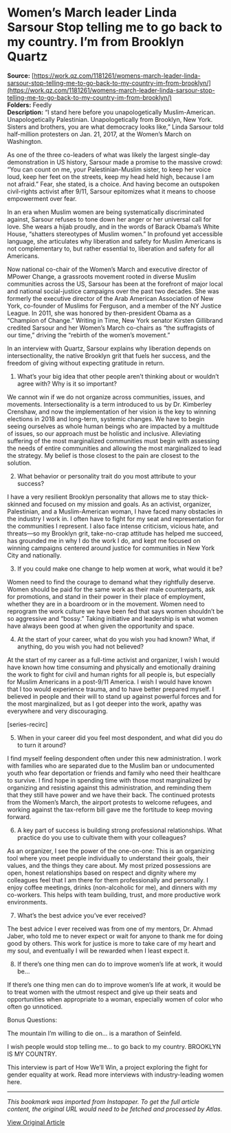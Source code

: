 # Women’s March leader Linda Sarsour Stop telling me to go back to my country. I’m from Brooklyn Quartz

**Source:** [https://work.qz.com/1181261/womens-march-leader-linda-sarsour-stop-telling-me-to-go-back-to-my-country-im-from-brooklyn/](https://work.qz.com/1181261/womens-march-leader-linda-sarsour-stop-telling-me-to-go-back-to-my-country-im-from-brooklyn/)  
**Folders:** Feedly  
**Description:** “I stand here before you unapologetically Muslim-American. Unapologetically Palestinian. Unapologetically from Brooklyn, New York. Sisters and brothers, you are what democracy looks like,” Linda Sarsour told half-million protesters on Jan. 21, 2017, at the Women’s March on Washington.

As one of the three co-leaders of what was likely the largest single-day demonstration in US history, Sarsour made a promise to the massive crowd: “You can count on me, your Palestinian-Muslim sister, to keep her voice loud, keep her feet on the streets, keep my head held high, because I am not afraid.” Fear, she stated, is a choice. And having become an outspoken civil-rights activist after 9/11, Sarsour epitomizes what it means to choose empowerment over fear.

In an era when Muslim women are being systematically discriminated against, Sarsour refuses to tone down her anger or her universal call for love. She wears a hijab proudly, and in the words of Barack Obama’s White House, “shatters stereotypes of Muslim women.” In profound yet accessible language, she articulates why liberation and safety for Muslim Americans is not complementary to, but rather essential to, liberation and safety for all Americans.

Now national co-chair of the Women’s March and executive director of MPower Change, a grassroots movement rooted in diverse Muslim communities across the US, Sarsour has been at the forefront of major local and national social-justice campaigns over the past two decades. She was formerly the executive director of the Arab American Association of New York, co-founder of Muslims for Ferguson, and a member of the NY Justice League. In 2011, she was honored by then-president Obama as a “Champion of Change.” Writing in Time, New York senator Kirsten Gillibrand credited Sarsour and her Women’s March co-chairs as “the suffragists of our time,” driving the “rebirth of the women’s movement.”

In an interview with Quartz, Sarsour explains why liberation depends on intersectionality, the native Brooklyn grit that fuels her success, and the freedom of giving without expecting gratitude in return.

1. What’s your big idea that other people aren’t thinking about or wouldn’t agree with? Why is it so important?

We cannot win if we do not organize across communities, issues, and movements. Intersectionality is a term introduced to us by Dr. Kimberley Crenshaw, and now the implementation of her vision is the key to winning elections in 2018 and long-term, systemic changes. We have to begin seeing ourselves as whole human beings who are impacted by a multitude of issues, so our approach must be holistic and inclusive. Alleviating suffering of the most marginalized communities must begin with assessing the needs of entire communities and allowing the most marginalized to lead the strategy. My belief is those closest to the pain are closest to the solution.

2. What behavior or personality trait do you most attribute to your success?

I have a very resilient Brooklyn personality that allows me to stay thick-skinned and focused on my mission and goals. As an activist, organizer, Palestinian, and a Muslim-American woman, I have faced many obstacles in the industry I work in. I often have to fight for my seat and representation for the communities I represent. I also face intense criticism, vicious hate, and threats—so my Brooklyn grit, take-no-crap attitude has helped me succeed, has grounded me in why I do the work I do, and kept me focused on winning campaigns centered around justice for communities in New York City and nationally.

3. If you could make one change to help women at work, what would it be?

Women need to find the courage to demand what they rightfully deserve. Women should be paid for the same work as their male counterparts, ask for promotions, and stand in their power in their place of employment, whether they are in a boardroom or in the movement. Women need to reprogram the work culture we have been fed that says women shouldn’t be so aggressive and “bossy.” Taking initiative and leadership is what women have always been good at when given the opportunity and space.

4. At the start of your career, what do you wish you had known? What, if anything, do you wish you had not believed?

At the start of my career as a full-time activist and organizer, I wish I would have known how time consuming and physically and emotionally draining the work to fight for civil and human rights for all people is, but especially for Muslim Americans in a post-9/11 America. I wish I would have known that I too would experience trauma, and to have better prepared myself. I believed in people and their will to stand up against powerful forces and for the most marginalized, but as I got deeper into the work, apathy was everywhere and very discouraging.

[series-recirc]

5. When in your career did you feel most despondent, and what did you do to turn it around?

I find myself feeling despondent often under this new administration. I work with families who are separated due to the Muslim ban or undocumented youth who fear deportation or friends and family who need their healthcare to survive. I find hope in spending time with those most marginalized by organizing and resisting against this administration, and reminding them that they still have power and we have their back. The continued protests from the Women’s March, the airport protests to welcome refugees, and working against the tax-reform bill gave me the fortitude to keep moving forward.

6. A key part of success is building strong professional relationships. What practice do you use to cultivate them with your colleagues?

As an organizer, I see the power of the one-on-one: This is an organizing tool where you meet people individually to understand their goals, their values, and the things they care about. My most prized possessions are open, honest relationships based on respect and dignity where my colleagues feel that I am there for them professionally and personally. I enjoy coffee meetings, drinks (non-alcoholic for me), and dinners with my co-workers. This helps with team building, trust, and more productive work environments.

7. What’s the best advice you’ve ever received?

The best advice I ever received was from one of my mentors, Dr. Ahmad Jaber, who told me to never expect or wait for anyone to thank me for doing good by others. This work for justice is more to take care of my heart and my soul, and eventually I will be rewarded when I least expect it.

8. If there’s one thing men can do to improve women’s life at work, it would be…

If there’s one thing men can do to improve women’s life at work, it would be to treat women with the utmost respect and give up their seats and opportunities when appropriate to a woman, especially women of color who often go unnoticed.

Bonus Questions:

The mountain I’m willing to die on… is a marathon of Seinfeld.

I wish people would stop telling me… to go back to my country. BROOKLYN IS MY COUNTRY.

This interview is part of How We’ll Win, a project exploring the fight for gender equality at work. Read more interviews with industry-leading women here.


---

*This bookmark was imported from Instapaper. To get the full article content, the original URL would need to be fetched and processed by Atlas.*

[View Original Article](https://work.qz.com/1181261/womens-march-leader-linda-sarsour-stop-telling-me-to-go-back-to-my-country-im-from-brooklyn/)